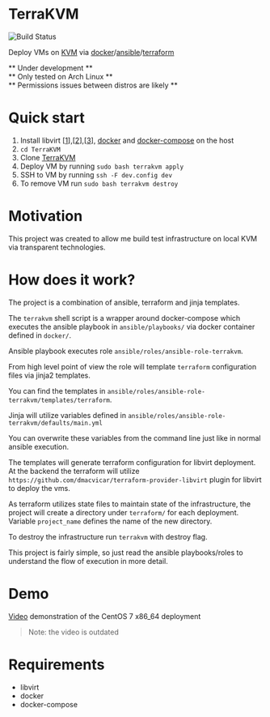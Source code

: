 # TerraKVM

![Build Status](https://codebuild.eu-west-1.amazonaws.com/badges?uuid=eyJlbmNyeXB0ZWREYXRhIjoiNjl0NEJ3R2xUOGFna3dIaXVnWklxVSs4NXpNOWxlZnlGY2JGcjAvdGJLMXUra2s4eCtpNVB3dWFvcjZWSmJ1L3NQenU2TExtbDlQN2kvNVBvYXU0QWZvPSIsIml2UGFyYW1ldGVyU3BlYyI6InlVSGdzMEZEZC9OS0hUM2ciLCJtYXRlcmlhbFNldFNlcmlhbCI6MX0%3D&branch=master)

Deploy VMs on [KVM](https://www.linux-kvm.org/page/Main_Page) via [docker](https://www.docker.com/)/[ansible](https://www.ansible.com/)/[terraform](https://www.terraform.io/)

** Under development **  
** Only tested on Arch Linux **  
** Permissions issues between distros are likely **  

# Quick start

1. Install libvirt [[1](https://wiki.archlinux.org/index.php/libvirt)],[[2](https://help.ubuntu.com/community/KVM/Installation)],[[3](https://www.linuxtechi.com/install-kvm-hypervisor-on-centos-7-and-rhel-7/)], [docker](https://docs.docker.com/install/) and [docker-compose](https://docs.docker.com/compose/install/) on the host
2. `cd TerraKVM`
3. Clone [TerraKVM](https://github.com/p0tr3c/TerraKVM)
4. Deploy VM by running `sudo bash terrakvm apply`
5. SSH to VM by running `ssh -F dev.config dev`
6. To remove VM run `sudo bash terrakvm destroy`

# Motivation

This project was created to allow me build test infrastructure on local KVM via transparent technologies.

# How does it work?

The project is a combination of ansible, terraform and jinja templates.

The `terrakvm` shell script is a wrapper around docker-compose which executes the ansible playbook in `ansible/playbooks/` via docker container defined in `docker/`.

Ansible playbook executes role `ansible/roles/ansible-role-terrakvm`.

From high level point of view the role will template `terraform` configuration files via jinja2 templates.

You can find the templates in `ansible/roles/ansible-role-terrakvm/templates/terraform`.

Jinja will utilize variables defined in `ansible/roles/ansible-role-terrakvm/defaults/main.yml`

You can overwrite these variables from the command line just like in normal ansible execution.

The templates will generate terraform configuration for libvirt deployment. At the backend the terraform will utilize `https://github.com/dmacvicar/terraform-provider-libvirt` plugin for libvirt to deploy the vms.

As terraform utilizes state files to maintain state of the infrastructure, the project will create a directory under `terraform/` for each deployment. Variable `project_name` defines the name of the new directory. 

To destroy the infrastructure run `terrakvm` with destroy flag.

This project is fairly simple, so just read the ansible playbooks/roles to understand the flow of execution in more detail. 

# Demo

[Video](https://youtu.be/fOvAujaUREA) demonstration of the CentOS 7 x86_64 deployment
> Note: the video is outdated

# Requirements

- libvirt
- docker
- docker-compose

